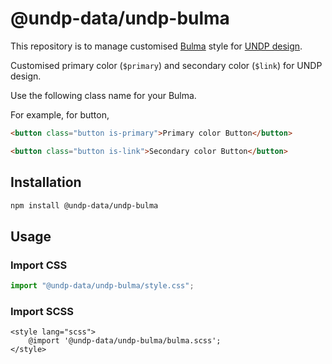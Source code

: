 # @undp-data/undp-bulma

This repository is to manage customised [Bulma](https://bulma.io/documentation/) style for [UNDP design](https://design.undp.org/).

Customised primary color (`$primary`) and secondary color (`$link`) for UNDP design.

Use the following class name for your Bulma.

For example, for button,

```html
<button class="button is-primary">Primary color Button</button>

<button class="button is-link">Secondary color Button</button>
```

## Installation

```bash
npm install @undp-data/undp-bulma
```

## Usage

### Import CSS

```ts
import "@undp-data/undp-bulma/style.css";
```

### Import SCSS

```svelte
<style lang="scss">
    @import '@undp-data/undp-bulma/bulma.scss';
</style>
```
